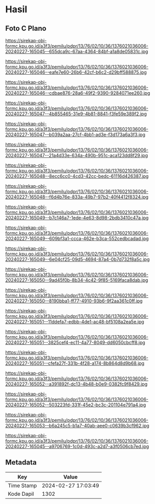 # Hasil

## Foto C Plano

https://sirekap-obj-formc.kpu.go.id/a3f3/pemilu/pdpr/13/76/02/10/36/1376021036006-20240227-165045--655dca9c-67aa-4364-84bf-a1a8de05831c.jpg

https://sirekap-obj-formc.kpu.go.id/a3f3/pemilu/pdpr/13/76/02/10/36/1376021036006-20240227-165046--eafe7e60-26b6-42cf-b6c2-d29bff588875.jpg

https://sirekap-obj-formc.kpu.go.id/a3f3/pemilu/pdpr/13/76/02/10/36/1376021036006-20240227-165046--cdbae876-28a6-49f2-9390-9284071ee260.jpg

https://sirekap-obj-formc.kpu.go.id/a3f3/pemilu/pdpr/13/76/02/10/36/1376021036006-20240227-165047--4b855465-31e9-4b81-8841-f3fe59e389f2.jpg

https://sirekap-obj-formc.kpu.go.id/a3f3/pemilu/pdpr/13/76/02/10/36/1376021036006-20240227-165047--b039a2aa-27cf-4bb1-ad3e-f3d173a6a3f3.jpg

https://sirekap-obj-formc.kpu.go.id/a3f3/pemilu/pdpr/13/76/02/10/36/1376021036006-20240227-165047--21a4d33e-634a-490b-951c-aca123dd8f29.jpg

https://sirekap-obj-formc.kpu.go.id/a3f3/pemilu/pdpr/13/76/02/10/36/1376021036006-20240227-165048--8ecc6cc0-4cd3-42cc-bedc-61116d426387.jpg

https://sirekap-obj-formc.kpu.go.id/a3f3/pemilu/pdpr/13/76/02/10/36/1376021036006-20240227-165048--f6d4b76e-833a-49b7-97b2-40f4412f8324.jpg

https://sirekap-obj-formc.kpu.go.id/a3f3/pemilu/pdpr/13/76/02/10/36/1376021036006-20240227-165049--b7c146a7-1ede-4e63-8d98-2bdb3410c47a.jpg

https://sirekap-obj-formc.kpu.go.id/a3f3/pemilu/pdpr/13/76/02/10/36/1376021036006-20240227-165049--609bf3a1-ccca-462e-b3ca-552cedbcadad.jpg

https://sirekap-obj-formc.kpu.go.id/a3f3/pemilu/pdpr/13/76/02/10/36/1376021036006-20240227-165049--6e04cf25-09d5-4694-87a4-0b7d732f8a5c.jpg

https://sirekap-obj-formc.kpu.go.id/a3f3/pemilu/pdpr/13/76/02/10/36/1376021036006-20240227-165050--9ad45f0b-8b34-4c42-9f85-5169faca8dab.jpg

https://sirekap-obj-formc.kpu.go.id/a3f3/pemilu/pdpr/13/76/02/10/36/1376021036006-20240227-165050--8190bba1-ff77-4910-93b6-9f2aa361c0ff.jpg

https://sirekap-obj-formc.kpu.go.id/a3f3/pemilu/pdpr/13/76/02/10/36/1376021036006-20240227-165051--11ddefa7-edbb-4de1-ac48-bf5108a2ea5e.jpg

https://sirekap-obj-formc.kpu.go.id/a3f3/pemilu/pdpr/13/76/02/10/36/1376021036006-20240227-165051--3825cef4-ec11-4a77-8049-dd6050cbcff8.jpg

https://sirekap-obj-formc.kpu.go.id/a3f3/pemilu/pdpr/13/76/02/10/36/1376021036006-20240227-165051--cfefa27f-331b-4f28-a174-8b864d8d9b68.jpg

https://sirekap-obj-formc.kpu.go.id/a3f3/pemilu/pdpr/13/76/02/10/36/1376021036006-20240227-165052--a391892f-dc13-4b48-b0e9-0382fc9f8429.jpg

https://sirekap-obj-formc.kpu.go.id/a3f3/pemilu/pdpr/13/76/02/10/36/1376021036006-20240227-165052--503223fd-331f-45e2-bc3c-201104e791a4.jpg

https://sirekap-obj-formc.kpu.go.id/a3f3/pemilu/pdpr/13/76/02/10/36/1376021036006-20240227-165053--b6a245c5-b1a7-40ab-aee0-c0639b3cf962.jpg

https://sirekap-obj-formc.kpu.go.id/a3f3/pemilu/pdpr/13/76/02/10/36/1376021036006-20240227-165045--a9706769-1c0d-493c-a2d7-a3f0506cb7ed.jpg


## Metadata

| Key        | Value               |
| ---------- | ------------------- |
| Time Stamp | 2024-02-27 17:03:49 |
| Kode Dapil | 1302                |



